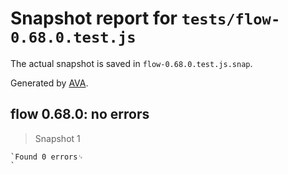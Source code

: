 # Snapshot report for `tests/flow-0.68.0.test.js`

The actual snapshot is saved in `flow-0.68.0.test.js.snap`.

Generated by [AVA](https://ava.li).

## flow 0.68.0: no errors

> Snapshot 1

    `Found 0 errors␊
    `
